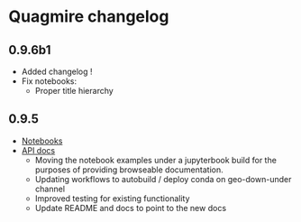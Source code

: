 # Quagmire changelog

## 0.9.6b1

  - Added changelog !
  - Fix notebooks:
    - Proper title hierarchy

## 0.9.5 

  - [Notebooks](https://underworldcode.github.io/quagmire/0.9.5)
  - [API docs](https://underworldcode.github.io/stripy/quagmire/0.9.5)
    - Moving the notebook examples under a jupyterbook build for the purposes of providing browseable documentation.  
    - Updating workflows to autobuild / deploy conda on geo-down-under channel 
    - Improved testing for existing functionality
    - Update README and docs to point to the new docs

